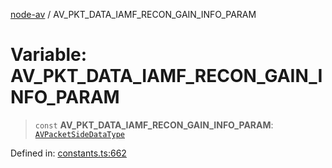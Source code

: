 [node-av](../globals.md) / AV\_PKT\_DATA\_IAMF\_RECON\_GAIN\_INFO\_PARAM

# Variable: AV\_PKT\_DATA\_IAMF\_RECON\_GAIN\_INFO\_PARAM

> `const` **AV\_PKT\_DATA\_IAMF\_RECON\_GAIN\_INFO\_PARAM**: [`AVPacketSideDataType`](../type-aliases/AVPacketSideDataType.md)

Defined in: [constants.ts:662](https://github.com/seydx/av/blob/f8631fc881b394300b1479f511d55cf1c370a87f/src/constants/constants.ts#L662)
